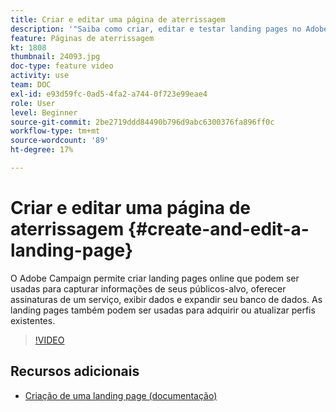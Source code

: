 ```yaml
---
title: Criar e editar uma página de aterrissagem
description: '"Saiba como criar, editar e testar landing pages no Adobe Campaign Standard."'
feature: Páginas de aterrissagem
kt: 1808
thumbnail: 24093.jpg
doc-type: feature video
activity: use
team: DOC
exl-id: e93d59fc-0ad5-4fa2-a744-0f723e99eae4
role: User
level: Beginner
source-git-commit: 2be2719ddd84490b796d9abc6300376fa896ff0c
workflow-type: tm+mt
source-wordcount: '89'
ht-degree: 17%

---
```


# Criar e editar uma página de aterrissagem {#create-and-edit-a-landing-page}

O Adobe Campaign permite criar landing pages online que podem ser usadas para capturar informações de seus públicos-alvo, oferecer assinaturas de um serviço, exibir dados e expandir seu banco de dados. As landing pages também podem ser usadas para adquirir ou atualizar perfis existentes.

>[!VIDEO](https://video.tv.adobe.com/v/24093?quality=12)

## Recursos adicionais

* [Criação de uma landing page (documentação)](https://docs.campaign.adobe.com/doc/standard/getting_started/en/ACS_CreateLandingPage.html)
